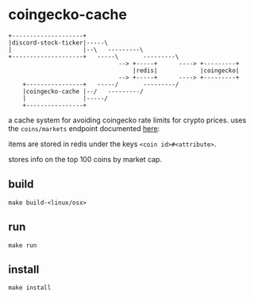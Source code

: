 # coingecko-cache

```                                                              
+--------------------+                                           
|discord-stock-ticker|-----\                                     
|                    |--\   ---------\                           
+--------------------+   -----\       ---------\
                               --> +-----+      ----> +---------+
                                   |redis|            |coingecko|
                               --> +-----+      ----> +---------+
    +----------------+   -----/       ---------/                 
    |coingecko-cache |--/   ---------/                           
    |                |-----/                                     
    +----------------+                                           
```

a cache system for avoiding coingecko rate limits for crypto prices. uses the `coins/markets` endpoint documented [here](https://www.coingecko.com/en/api): 

items are stored in redis under the keys `<coin id>#<attribute>`.

stores info on the top 100 coins by market cap.

## build

```
make build-<linux/osx>
```

## run

```
make run
```

## install

```
make install
```
